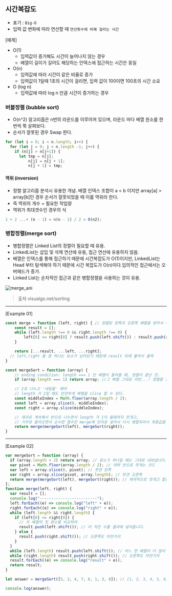 ## 시간복잡도
  * 표기 : `Big-O` 
  * 입력 값 변화에 따라 연산할 때 `연산횟수에 비해 걸리는 시간`
  
[예제]
  * O(1)
    + 입력값이 증가해도 시간이 늘어나지 않는 경우
    + 배열이 길이가 길어도 해당하는 인덱스에 접근하는 시간은 동일
  * O(n)
    + 입력값에 따라 시간이 같은 비율로 증가
    + 입력값이 1일때 1초의 시간이 걸리면, 입력 값이 100이면 100초의 시간 소요
  * O (log n)
    + 입력값에 따라 log n 만큼 시간이 증가하는 경우
  
### 버블정렬 (bubble sort)
  * O(n^2) 알고리즘은 n번의 라운드를 이루어져 있으며, 라운드 마다 배열 원소를 한번씩 쭉 살펴보다.
  * 순서가 잘못된 경우 Swap 한다.
  
```javascript
for (let i = 0; i < n.length; i++) {
  for (let j = 0; j < n.length -1; j++) {
    if (n[j] > n[j+1]) {
      let tmp = n[j];
          n[j] = n[j + 1];
          n[j + 1] = tmp;
```

#### 역위 (inversion)
  * 정렬 알고리즘 분석시 유용한 개념. 배열 인덱스 조합이 a < b 이지만 array[a] > array[b]인 경우 순서가 잘못되었을 때 이를 역위라 한다.
  * 즉 역위의 개수 = 필요한 작업량
  * 역위가 최대갯수인 경우의 식
```javascript
1 + 2 ...+ (n - 1) = n(n - 1) / 2 = O(n2);
```

### 병합정렬(merge sort)

* 병합정렬은 Linked List의 정렬이 필요할 때 유용.
* LinkedList는 삽입 및 삭제 연산에 유용, 접근 연산에 유용하지 않음. 
* 배열은 인덱스를 통해 접근하기 때문에 시간복잡도가 O(1)이지만, LinkedList는 Head 부터 탐색해야 하기 때문에 시간 복잡도가 O(n)이다.임의적인 접근에서는 오버헤드가 증가. 
* Linked List는 순차적인 접근과 같은 병합정렬을 사용하는 것이 유용.

![merge_ani](./images/mergesort_ani.gif)
> 출처 visualgo.net/sorting
-------
[Example 01]
```javascript
const merge = function (left, right) { // 정렬된 왼쪽과 오른쪽 배열을 받아서 하나로 합치는 순수한 함수
	const result = [];
	while (left.length !== 0 && right.length !== 0) {
		left[0] <= right[0] ? result.push(left.shift()) : result.push(right.shift());	
	}

	return [...result, ...left, ...right]; 
  // left,right 둘 중 하나는 요소가 남아있기 때문에 result 뒤에 붙여서 출력
}

const mergeSort = function (array) {
	// ending condition: length === 1 인 배열이 들어올 때, 정렬이 끝난 것. 
	if (array.length === 1) return array; //그 배열 그대로 리턴...! 정렬할 필요가 없으므로

	// 2로 나누고 '내림을' 해야
	// length 가 2일 때도 안전하게 배열을 slice 할 수 있다.
	const middleIndex = Math.floor(array.length / 2); 
	const left = array.slice(0, middleIndex);
	const right = array.slice(middleIndex);

	// 재귀로 계속해서 반으로 나누면서 length 가 1이 될때까지 쪼개고, 
	// 거꾸로 올라오면서 순수한 함수인 merge에 인자로 넣어서 다시 병합되어서 최종값을 리턴한다.
	return merge(mergeSort(left), mergeSort(right));
}
```
----------
[Example 02]
```javascript
var mergeSort = function (array) {
  if (array.length < 2) return array; // 원소가 하나일 때는 그대로 내보냅니다.
  var pivot = Math.floor(array.length / 2); // 대략 반으로 쪼개는 코드
  var left = array.slice(0, pivot); // 쪼갠 왼쪽
  var right = array.slice(pivot, array.length); // 쪼갠 오른쪽
  return merge(mergeSort(left), mergeSort(right)); // 재귀적으로 쪼개고 합칩니다.
};
function merge(left, right) {
  var result = [];
  console.log("-------------------------");
  left.forEach((e) => console.log("left" + e));
  right.forEach((e) => console.log("right" + e));
  while (left.length && right.length) {
    if (left[0] <= right[0]) {
      // 두 배열의 첫 원소를 비교하여
      result.push(left.shift()); // 더 작은 수를 결과에 넣어줍니다.
    } else {
      result.push(right.shift()); // 오른쪽도 마찬가지
    }
  }
  while (left.length) result.push(left.shift()); // 어느 한 배열이 더 많이 남았다면 나머지를 다 넣어줍니다.
  while (right.length) result.push(right.shift()); // 오른쪽도 마찬가지
  result.forEach((e) => console.log("result" + e));
  return result;
}

let answer = mergeSort([5, 2, 4, 7, 6, 1, 3, 8]); // [1, 2, 3, 4, 5, 6, 7, 8]

console.log(answer);

```